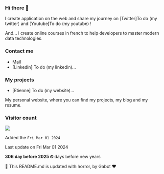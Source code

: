 ### Hi there 👋

I create application on the web and share my journey on [Twitter]To do (my twitter) and [Youtube]To do (my youtube) !

And... I create online courses in french to help developers to master modern data technologies.

### Contact me

* [Mail](mailto:edesaint@42paris.fr)
* [Linkedin] To do (my linkedin)...

### My projects

* [Etienne] To do (my website)...

My personal website, where you can find my projects, my blog and my resume.

### Visitor count

<img src="https://profile-counter.glitch.me/Melvynx/count.svg" />

Added the `Fri Mar 01 2024`

Last update on Fri Mar 01 2024

**306 day before 2025 ⏱** days before new years

🤖 This README.md is updated with horror, by Gabot ❤️
